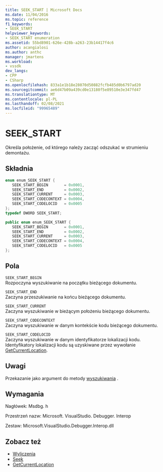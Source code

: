```yaml
---
title: SEEK_START | Microsoft Docs
ms.date: 11/04/2016
ms.topic: reference
f1_keywords:
- SEEK_START
helpviewer_keywords:
- SEEK_START enumeration
ms.assetid: 55bd8901-626e-428b-a263-23b14417f4c6
author: acangialosi
ms.author: anthc
manager: jmartens
ms.workload:
- vssdk
dev_langs:
- CPP
- CSharp
ms.openlocfilehash: 833a1e1b18e28070d50882fcfb485d0b6797ad20
ms.sourcegitcommit: ae6d47b09a439cd0e13180f5e89510e3e347fd47
ms.translationtype: MT
ms.contentlocale: pl-PL
ms.lasthandoff: 02/08/2021
ms.locfileid: "99965489"
---
```

# <a name="seek_start"></a>SEEK_START
Określa położenie, od którego należy zacząć odszukać w strumieniu demontażu.

## <a name="syntax"></a>Składnia

```cpp
enum enum_SEEK_START { 
   SEEK_START_BEGIN       = 0x0001,
   SEEK_START_END         = 0x0002,
   SEEK_START_CURRENT     = 0x0003,
   SEEK_START_CODECONTEXT = 0x0004,
   SEEK_START_CODELOCID   = 0x0005
};
typedef DWORD SEEK_START;
```

```csharp
public enum enum_SEEK_START { 
   SEEK_START_BEGIN       = 0x0001,
   SEEK_START_END         = 0x0002,
   SEEK_START_CURRENT     = 0x0003,
   SEEK_START_CODECONTEXT = 0x0004,
   SEEK_START_CODELOCID   = 0x0005
};
```

## <a name="fields"></a>Pola
 `SEEK_START_BEGIN`\
 Rozpoczyna wyszukiwanie na początku bieżącego dokumentu.

 `SEEK_START_END`\
 Zaczyna przeszukiwanie na końcu bieżącego dokumentu.

 `SEEK_START_CURRENT`\
 Zaczyna wyszukiwanie w bieżącym położeniu bieżącego dokumentu.

 `SEEK_START_CODECONTEXT`\
 Zaczyna wyszukiwanie w danym kontekście kodu bieżącego dokumentu.

 `SEEK_START_CODELOCID`\
 Zaczyna wyszukiwanie w danym identyfikatorze lokalizacji kodu. Identyfikatory lokalizacji kodu są uzyskiwane przez wywołanie [GetCurrentLocation](../../../extensibility/debugger/reference/idebugdisassemblystream2-getcurrentlocation.md).

## <a name="remarks"></a>Uwagi
 Przekazanie jako argument do metody [wyszukiwania](../../../extensibility/debugger/reference/idebugdisassemblystream2-seek.md) .

## <a name="requirements"></a>Wymagania
 Nagłówek: Msdbg. h

 Przestrzeń nazw: Microsoft. VisualStudio. Debugger. Interop

 Zestaw: Microsoft.VisualStudio.Debugger.Interop.dll

## <a name="see-also"></a>Zobacz też
- [Wyliczenia](../../../extensibility/debugger/reference/enumerations-visual-studio-debugging.md)
- [Seek](../../../extensibility/debugger/reference/idebugdisassemblystream2-seek.md)
- [GetCurrentLocation](../../../extensibility/debugger/reference/idebugdisassemblystream2-getcurrentlocation.md)
